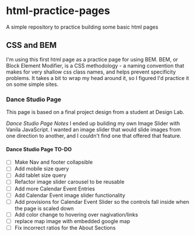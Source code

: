 # html-practice-pages
A simple repository to practice building some basic html pages

## CSS and BEM
I'm using this first html page as a practice page for using BEM. BEM, or Block Element Modifier, is a CSS methodology - a naming convention that makes for very shallow css class names, and helps prevent specificity problems. It takes a bit to wrap my head around it, so I figured I'd practice it on some simple sites.

### Dance Studio Page
This page is based on a final project design from a student at Design Lab.

*Dance Studio Page Notes*
I ended up building my own Image Slider with Vanila JavaScript. I wanted an image slider that would slide images from one direction to another, and I couldn't find one that offered that feature. 

#### Dance Studio Page TO-DO
- [ ] Make Nav and footer collapsible
- [ ] Add mobile size query
- [ ] Add tablet size query
- [ ] Refactor image slider carousel to be reusable
- [ ] Add more Calendar Event Entries
- [ ] Add Calendar Event image slider functionality
- [ ] Add provisions for Calendar Event Slider so the controls fall inside when the page is scaled down
- [ ] Add color change to hovering over nagivation/links
- [ ] replace map image with embedded google map
- [ ] Fix incorrect ratios for the About Sections